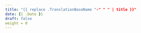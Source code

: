 ```yaml
---
title: "{{ replace .TranslationBaseName "-" " " | title }}"
date: {{ .Date }}
draft: false
weight = 0
---
```


